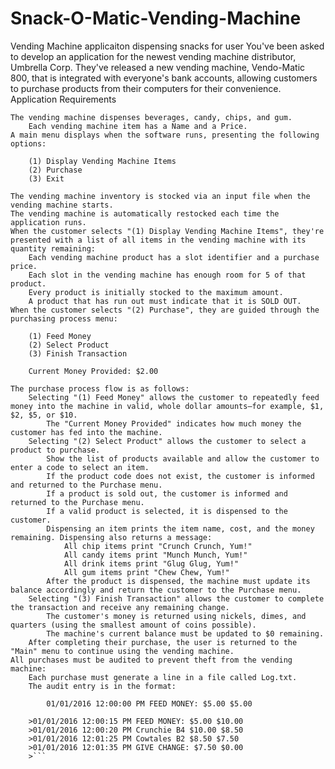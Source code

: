 # Snack-O-Matic-Vending-Machine
Vending Machine applicaiton dispensing snacks for user
You've been asked to develop an application for the newest vending machine distributor, Umbrella Corp. They've released a new vending machine, Vendo-Matic 800, that is integrated with everyone's bank accounts, allowing customers to purchase products from their computers for their convenience.
Application Requirements

    The vending machine dispenses beverages, candy, chips, and gum.
        Each vending machine item has a Name and a Price.
    A main menu displays when the software runs, presenting the following options:

        (1) Display Vending Machine Items
        (2) Purchase
        (3) Exit

    The vending machine inventory is stocked via an input file when the vending machine starts.
    The vending machine is automatically restocked each time the application runs.
    When the customer selects "(1) Display Vending Machine Items", they're presented with a list of all items in the vending machine with its quantity remaining:
        Each vending machine product has a slot identifier and a purchase price.
        Each slot in the vending machine has enough room for 5 of that product.
        Every product is initially stocked to the maximum amount.
        A product that has run out must indicate that it is SOLD OUT.
    When the customer selects "(2) Purchase", they are guided through the purchasing process menu:

        (1) Feed Money
        (2) Select Product
        (3) Finish Transaction

        Current Money Provided: $2.00

    The purchase process flow is as follows:
        Selecting "(1) Feed Money" allows the customer to repeatedly feed money into the machine in valid, whole dollar amounts—for example, $1, $2, $5, or $10.
            The "Current Money Provided" indicates how much money the customer has fed into the machine.
        Selecting "(2) Select Product" allows the customer to select a product to purchase.
            Show the list of products available and allow the customer to enter a code to select an item.
            If the product code does not exist, the customer is informed and returned to the Purchase menu.
            If a product is sold out, the customer is informed and returned to the Purchase menu.
            If a valid product is selected, it is dispensed to the customer.
            Dispensing an item prints the item name, cost, and the money remaining. Dispensing also returns a message:
                All chip items print "Crunch Crunch, Yum!"
                All candy items print "Munch Munch, Yum!"
                All drink items print "Glug Glug, Yum!"
                All gum items print "Chew Chew, Yum!"
            After the product is dispensed, the machine must update its balance accordingly and return the customer to the Purchase menu.
        Selecting "(3) Finish Transaction" allows the customer to complete the transaction and receive any remaining change.
            The customer's money is returned using nickels, dimes, and quarters (using the smallest amount of coins possible).
            The machine's current balance must be updated to $0 remaining.
        After completing their purchase, the user is returned to the "Main" menu to continue using the vending machine.
    All purchases must be audited to prevent theft from the vending machine:
        Each purchase must generate a line in a file called Log.txt.
        The audit entry is in the format:

            01/01/2016 12:00:00 PM FEED MONEY: $5.00 $5.00

        >01/01/2016 12:00:15 PM FEED MONEY: $5.00 $10.00
        >01/01/2016 12:00:20 PM Crunchie B4 $10.00 $8.50
        >01/01/2016 12:01:25 PM Cowtales B2 $8.50 $7.50
        >01/01/2016 12:01:35 PM GIVE CHANGE: $7.50 $0.00
        >```
